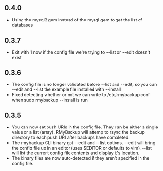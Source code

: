 ## 0.4.0
  - Using the mysql2 gem instead of the mysql gem to get the list of databases
  
## 0.3.7
  - Exit with 1 now if the config file we're trying to --list or --edit doesn't exist

## 0.3.6
  - The config file is no longer validated before --list and --edit, so you can --edit and --list the example file installed with --install
  - Fixed detecting whether or not we can write to /etc/rmybackup.conf when sudo rmybackup --install is run

## 0.3.5

  - You can now set push URIs in the config file. They can be either a single value or a list (array). RMyBackup will attemp to rsync the backup directory to each push URI after backups have completed.
  - The rmybackup CLI binary got --edit and --list options. --edit will bring the config file up in an editor (uses $EDITOR or defaults to vim). --list will list the current config file contents and display it's location.
  - The binary files are now auto-detected if they aren't specified in the config file.
